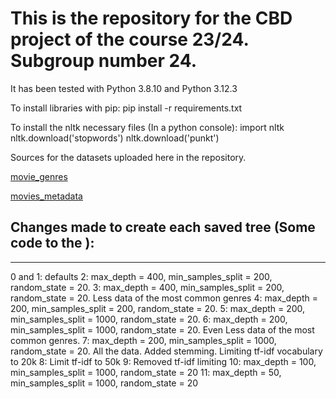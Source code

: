# This is the repository for the CBD project of the course 23/24. Subgroup number 24.

It has been tested with Python 3.8.10 and Python 3.12.3

To install libraries with pip:
pip install -r requirements.txt

To install the nltk necessary files (In a python console):
import nltk
nltk.download('stopwords')
nltk.download('punkt')

Sources for the datasets uploaded here in the repository.

[movie_genres](https://www.kaggle.com/datasets/programmarself/movies-genres/data)

[movies_metadata](https://www.kaggle.com/datasets/rounakbanik/the-movies-dataset/data)

## Changes made to create each saved tree (Some code to the ):
-----------------------------------------------------------------
0 and 1: defaults
2: max_depth = 400, min_samples_split = 200, random_state = 20.
3: max_depth = 400, min_samples_split = 200, random_state = 20. Less data of the most common genres
4: max_depth = 200, min_samples_split = 200, random_state = 20.
5: max_depth = 200, min_samples_split = 1000, random_state = 20.
6: max_depth = 200, min_samples_split = 1000, random_state = 20. Even Less data of the most common genres.
7: max_depth = 200, min_samples_split = 1000, random_state = 20. All the data. Added stemming. Limiting tf-idf vocabulary to 20k
8: Limit tf-idf to 50k
9: Removed tf-idf limiting
10: max_depth = 100, min_samples_split = 1000, random_state = 20
11: max_depth = 50, min_samples_split = 1000, random_state = 20

